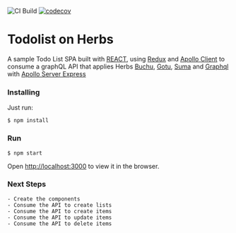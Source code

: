 ![CI Build](https://github.com/herbsjs/todolist-on-herbs/workflows/Node.js%20CI/badge.svg) [![codecov](https://codecov.io/gh/herbsjs/todolist-on-herbs/branch/master/graph/badge.svg)](https://codecov.io/gh/herbsjs/todolist-on-herbs)

# Todolist on Herbs
A sample Todo List SPA built with [REACT](https://reactjs.org/), using [Redux](https://redux.js.org/) and [Apollo Client](https://github.com/apollographql/apollo-client) to consume a graphQL API that applies Herbs [Buchu](https://github.com/herbsjs/buchu), [Gotu](https://github.com/herbsjs/gotu), [Suma](https://github.com/herbsjs/suma) and [Graphql](https://github.com/graphql/graphql-js) with [Apollo Server Express](https://github.com/apollographql/apollo-server/tree/master/packages/apollo-server-express)

### Installing

  Just run:

    $ npm install

### Run
    $ npm start

Open [http://localhost:3000](http://localhost:3000) to view it in the browser.



### Next Steps
    - Create the components
    - Consume the API to create lists
    - Consume the API to create items
    - Consume the API to update items
    - Consume the API to delete items